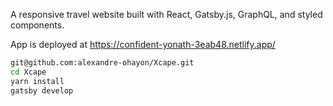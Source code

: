 A responsive travel website built with React, Gatsby.js, GraphQL, and styled components.

App is deployed at https://confident-yonath-3eab48.netlify.app/


```bash
git@github.com:alexandre-ohayon/Xcape.git
cd Xcape
yarn install
gatsby develop
```
